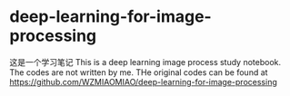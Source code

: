 # deep-learning-for-image-processing
这是一个学习笔记
This is a deep learning image process study notebook. The codes are not written by me. THe original codes can be found at https://github.com/WZMIAOMIAO/deep-learning-for-image-processing
